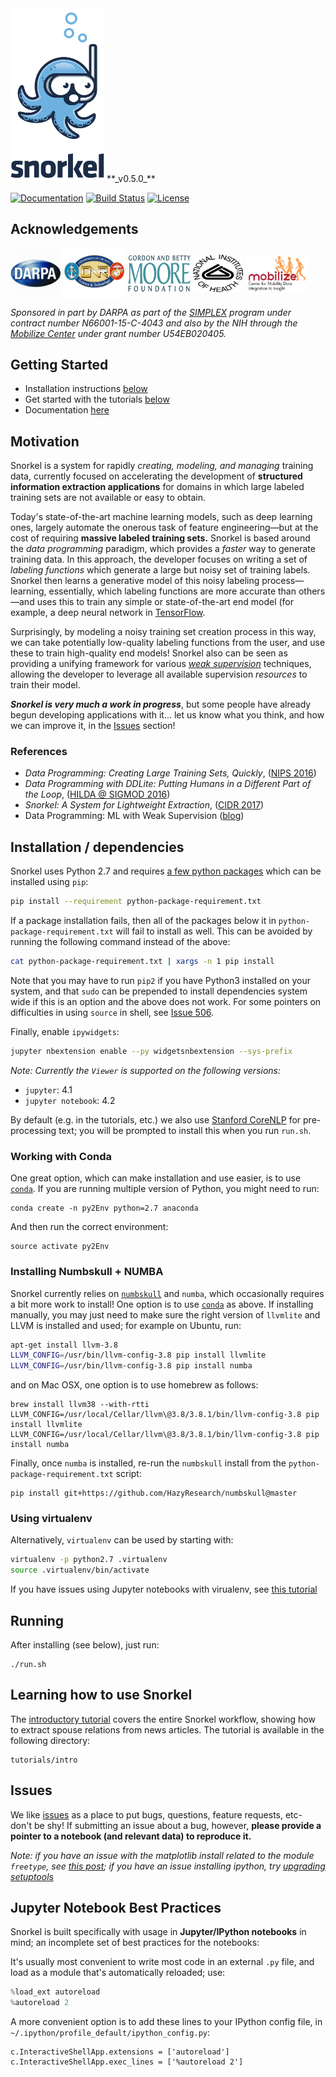 <img src="figs/logo_01.png" width="150"/>
**_v0.5.0_**

[![Documentation](https://readthedocs.org/projects/snorkel/badge/?version=master)](http://snorkel.readthedocs.io/en/latest/)
[![Build Status](https://travis-ci.org/HazyResearch/snorkel.svg?branch=master)](https://travis-ci.org/HazyResearch/snorkel)
[![License](https://img.shields.io/badge/License-Apache%202.0-blue.svg)](https://opensource.org/licenses/Apache-2.0)

## Acknowledgements
<img src="figs/darpa.JPG" width="80" height="80" align="middle" />
<img src="figs/ONR.jpg" width="100" height="80" align="middle" />
<img src="figs/moore_logo.png" width="100" height="60" align="middle" />
<img src="figs/nih_logo.png" width="80" height="60" align="middle" />
<img src="figs/mobilize_logo.png" width="100" height="60" align="middle" />

*Sponsored in part by DARPA as part of the [SIMPLEX](http://www.darpa.mil/program/simplifying-complexity-in-scientific-discovery) program under contract number N66001-15-C-4043 and also by the NIH through the [Mobilize Center](http://mobilize.stanford.edu/) under grant number U54EB020405.*

## Getting Started

* Installation instructions [below](#installation--dependencies)
* Get started with the tutorials [below](#learning-how-to-use-snorkel)
* Documentation [here](http://snorkel.readthedocs.io/en/latest/)

## Motivation
Snorkel is a system for rapidly _creating, modeling, and managing_ training data, currently focused on accelerating the development of **structured information extraction applications** for domains in which large labeled training sets are not available or easy to obtain.

Today's state-of-the-art machine learning models, such as deep learning ones, largely automate the onerous task of feature engineering&mdash;but at the cost of requiring **massive labeled training sets.** Snorkel is based around the _data programming_ paradigm, which provides a _faster_ way to generate training data. In this approach, the developer focuses on writing a set of _labeling functions_ which generate a large but noisy set of training labels. Snorkel then learns a generative model of this noisy labeling process&mdash;learning, essentially, which labeling functions are more accurate than others&mdash;and uses this to train any simple or state-of-the-art end model (for example, a deep neural network in [TensorFlow](https://www.tensorflow.org).

Surprisingly, by modeling a noisy training set creation process in this way, we can take potentially low-quality labeling functions from the user, and use these to train high-quality end models! Snorkel also can be seen as providing a unifying framework for various [_weak supervision_](http://hazyresearch.github.io/snorkel/blog/weak_supervision.html) techniques, allowing the developer to leverage all available supervision _resources_ to train their model.

**_Snorkel is very much a work in progress_**, but some people have already begun developing applications with it... let us know what you think, and how we can improve it, in the [Issues](https://github.com/HazyResearch/snorkel/issues) section!

### References
* _Data Programming: Creating Large Training Sets, Quickly_, ([NIPS 2016](https://papers.nips.cc/paper/6523-data-programming-creating-large-training-sets-quickly))
* _Data Programming with DDLite: Putting Humans in a Different Part of the Loop_, ([HILDA @ SIGMOD 2016](http://cs.stanford.edu/people/chrismre/papers/DDL_HILDA_2016.pdf))
* _Snorkel: A System for Lightweight Extraction_, ([CIDR 2017](http://cidrdb.org/cidr2017/gongshow/abstracts/cidr2017_73.pdf))
* Data Programming: ML with Weak Supervision ([blog](http://hazyresearch.github.io/snorkel/blog/weak_supervision.html))

## Installation / dependencies

Snorkel uses Python 2.7 and requires [a few python packages](python-package-requirement.txt) which can be installed using `pip`:
```bash
pip install --requirement python-package-requirement.txt
```
If a package installation fails, then all of the packages below it in `python-package-requirement.txt` will fail to install as well. This can be avoided by running the following command instead of the above:
```bash
cat python-package-requirement.txt | xargs -n 1 pip install
```
Note that you may have to run `pip2` if you have Python3 installed on your system, and that `sudo` can be prepended to install dependencies system wide if this is an option and the above does not work.
For some pointers on difficulties in using `source` in shell, see [Issue 506](https://github.com/HazyResearch/snorkel/issues/506).

Finally, enable `ipywidgets`:
```bash
jupyter nbextension enable --py widgetsnbextension --sys-prefix
```

_Note: Currently the `Viewer` is supported on the following versions:_
* `jupyter`: 4.1
* `jupyter notebook`: 4.2

By default (e.g. in the tutorials, etc.) we also use [Stanford CoreNLP](http://stanfordnlp.github.io/CoreNLP/) for pre-processing text; you will be prompted to install this when you run `run.sh`.

### Working with Conda
One great option, which can make installation and use easier, is to use [`conda`](https://www.continuum.io/downloads).
If you are running multiple version of Python, you might need to run:
```
conda create -n py2Env python=2.7 anaconda
```
And then run the correct environment:
```
source activate py2Env
```

### Installing Numbskull + NUMBA
Snorkel currently relies on [`numbskull`](https://github.com/HazyResearch/numbskull) and `numba`, which occasionally requires a bit more work to install! One option is to use [`conda`](https://www.continuum.io/downloads) as above. If installing manually, you may just need to make sure the right version of `llvmlite` and LLVM is installed and used; for example on Ubuntu, run:
```bash
apt-get install llvm-3.8
LLVM_CONFIG=/usr/bin/llvm-config-3.8 pip install llvmlite
LLVM_CONFIG=/usr/bin/llvm-config-3.8 pip install numba
```
and on Mac OSX, one option is to use homebrew as follows:
```
brew install llvm38 --with-rtti
LLVM_CONFIG=/usr/local/Cellar/llvm\@3.8/3.8.1/bin/llvm-config-3.8 pip install llvmlite
LLVM_CONFIG=/usr/local/Cellar/llvm\@3.8/3.8.1/bin/llvm-config-3.8 pip install numba
```
Finally, once `numba` is installed, re-run the `numbskull` install from the `python-package-requirement.txt` script:
```
pip install git+https://github.com/HazyResearch/numbskull@master
```
### Using virtualenv
Alternatively, `virtualenv` can be used by starting with:
```bash
virtualenv -p python2.7 .virtualenv
source .virtualenv/bin/activate
```
If you have issues using Jupyter notebooks with virualenv, see [this tutorial](http://help.pythonanywhere.com/pages/IPythonNotebookVirtualenvs)


## Running
After installing (see below), just run:
```
./run.sh
```

## Learning how to use Snorkel
The [introductory tutorial](https://github.com/HazyResearch/snorkel/tree/master/tutorials/intro) covers the entire Snorkel workflow, showing how to extract spouse relations from news articles.
The tutorial is available in the following directory:
```
tutorials/intro
```

## Issues
We like [issues](https://github.com/HazyResearch/snorkel/issues) as a place to put bugs, questions, feature requests, etc- don't be shy!
If submitting an issue about a bug, however, **please provide a pointer to a notebook (and relevant data) to reproduce it.**

*Note: if you have an issue with the matplotlib install related to the module `freetype`, see [this post](http://stackoverflow.com/questions/20533426/ubuntu-running-pip-install-gives-error-the-following-required-packages-can-no); if you have an issue installing ipython, try [upgrading setuptools](http://stackoverflow.com/questions/35943606/error-on-installing-ipython-for-python-3-sys-platform-darwin-and-platform)*

## Jupyter Notebook Best Practices

Snorkel is built specifically with usage in **Jupyter/IPython notebooks** in mind; an incomplete set of best practices for the notebooks:

It's usually most convenient to write most code in an external `.py` file, and load as a module that's automatically reloaded; use:
```python
%load_ext autoreload
%autoreload 2
```
A more convenient option is to add these lines to your IPython config file, in `~/.ipython/profile_default/ipython_config.py`:
```
c.InteractiveShellApp.extensions = ['autoreload']     
c.InteractiveShellApp.exec_lines = ['%autoreload 2']
```
